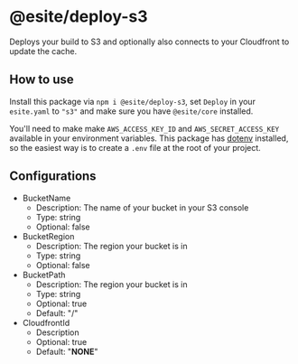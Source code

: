 # @esite/deploy-s3

Deploys your build to S3 and optionally also connects to your Cloudfront to update the cache.

## How to use

Install this package via `npm i @esite/deploy-s3`, set `Deploy` in your `esite.yaml` to `"s3"` and make sure you have `@esite/core` installed.

You'll need to make make `AWS_ACCESS_KEY_ID` and `AWS_SECRET_ACCESS_KEY` available in your environment variables. This package has [dotenv](https://npmjs.com/package/dotenv) installed, so the easiest way is to create a `.env` file at the root of your project.

## Configurations

- BucketName
  - Description: The name of your bucket in your S3 console
  - Type: string
  - Optional: false
- BucketRegion
  - Description: The region your bucket is in
  - Type: string
  - Optional: false
- BucketPath
  - Description: The region your bucket is in
  - Type: string
  - Optional: true
  - Default: "/"
- CloudfrontId
  - Description
  - Optional: true
  - Default: "__NONE__"